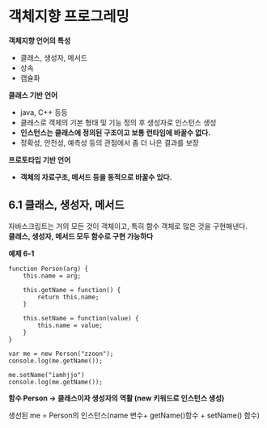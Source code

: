 # 객체지향 프로그레밍 #

**객체지향 언어의 특성**

* 클래스, 생성자, 메서드
* 상속
* 캡슐화

**클래스 기반 언어**
* java, C++ 등등
* 클래스로 객체의 기본 형태 및 기능 정의 후 생성자로 인스턴스 생성
* **인스턴스는 클래스에 정의된 구조이고 보통 런타임에 바꿀수 없다.**
* 정확성, 안전성, 예측성 등의 관점에서 좀 더 나은 결과를 보장

**프로토타입 기반 언어**
* **객체의 자료구조, 메서드 등을 동적으로 바꿀수 있다.**

## 6.1 클래스, 생성자, 메서드 ##

자바스크립트는 거의 모든 것이 객체이고, 특히 함수 객체로 많은 것을 구현해낸다.<br>
**클래스, 생성자, 메서드 모두 함수로 구현 가능하다**

**예제 6-1**

    function Person(arg) {
        this.name = arg;

        this.getName = function() {
            return this.name;
        }

        this.setName = function(value) {
            this.name = value;
        }
    }

    var me = new Person("zzoon");
    console.log(me.getName());

    me.setName("iamhjjo")
    console.log(me.getName());

**함수 Person → 클래스이자 생성자의 역활 
(new 키워드로 인스턴스 생성)**

생선된 me = Person의 인스턴스(name 변수+ getName()함수 + setName() 함수)
